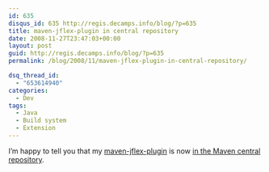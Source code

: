 ```yaml
---
id: 635
disqus_id: 635 http://regis.decamps.info/blog/?p=635
title: maven-jflex-plugin in central repository
date: 2008-11-27T23:47:03+00:00
layout: post
guid: http://regis.decamps.info/blog/?p=635
permalink: /blog/2008/11/maven-jflex-plugin-in-central-repository/

dsq_thread_id:
  - "653614940"
categories:
  - Dev
tags:
  - Java
  - Build system
  - Extension
---
```

I’m happy to tell you that my [maven-jflex-plugin](http://jflex.sourceforge.net/maven-jflex-plugin/)
is now [in the Maven central repository](http://repo2.maven.org/maven2/de/jflex/maven-jflex-plugin/).
